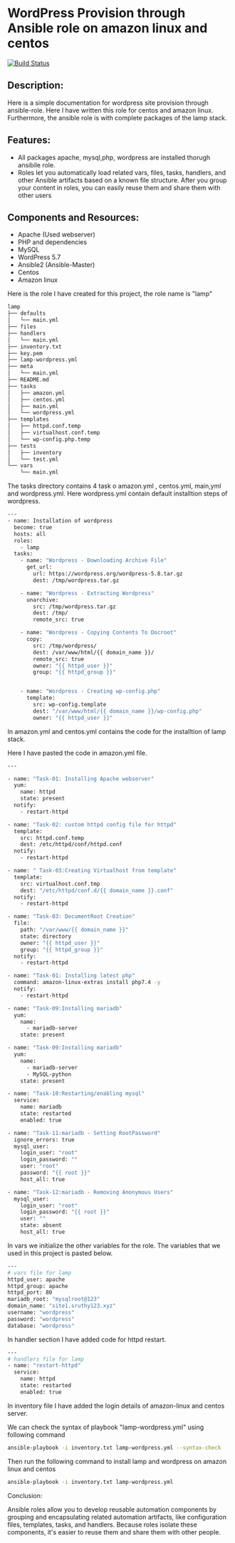 
# WordPress Provision through Ansible role on  amazon linux and centos
[![Build Status](https://travis-ci.org/joemccann/dillinger.svg?branch=master)](https://travis-ci.org/joemccann/dillinger)

## Description:
Here is a simple documentation for wordpress site provision through ansible-role. Here I have written  this role for centos and amazon linux.  Furthermore, the ansible role is  with complete packages of the lamp stack.

## Features:

- All packages apache, mysql,php, wordpress are installed thorugh ansibile role.
- Roles let you automatically load related vars, files, tasks, handlers, and other Ansible artifacts based on a known file structure. After you group your content in roles, you can easily reuse them and share them with other users

## Components and Resources:
- Apache (Used webserver)
- PHP and dependencies
- MySQL
- WordPress 5.7
- Ansible2 (Ansible-Master)
- Centos
- Amazon linux

Here is the role I have created for this project, the role name is "lamp"
```sh
lamp
├── defaults
│   └── main.yml
├── files
├── handlers
│   └── main.yml
├── inventory.txt
├── key.pem
├── lamp-wordpress.yml
├── meta
│   └── main.yml
├── README.md
├── tasks
│   ├── amazon.yml
│   ├── centos.yml
│   ├── main.yml
│   └── wordpress.yml
├── templates
│   ├── httpd.conf.temp
│   ├── virtualhost.conf.temp
│   └── wp-config.php.temp
├── tests
│   ├── inventory
│   └── test.yml
└── vars
    └── main.yml
```



The tasks directory contains  4 task o amazon.yml , centos.yml, main,yml and wordpress.yml.
Here wordpress.yml contain default installtion steps of wordpress.


```sh
---
- name: Installation of wordpress
  become: true
  hosts: all
  roles:
    - lamp
  tasks:
    - name: "Wordpress - Downloading Archive File"
      get_url:
        url: https://wordpress.org/wordpress-5.8.tar.gz
        dest: /tmp/wordpress.tar.gz

    - name: "Wordpress - Extracting Wordpress"
      unarchive:
        src: /tmp/wordpress.tar.gz
        dest: /tmp/
        remote_src: true

    - name: "Wordpress - Copying Contents To Docroot"
      copy:
        src: /tmp/wordpress/
        dest: /var/www/html/{{ domain_name }}/
        remote_src: true
        owner: "{{ httpd_user }}"
        group: "{{ httpd_group }}"


    - name: "Wordpress - Creating wp-config.php"
      template:
        src: wp-config.template
        dest: "/var/www/html/{{ domain_name }}/wp-config.php"
        owner: "{{ httpd_user }}"

```
In amazon.yml and centos.yml  contains the code for the  installtion of lamp stack.

Here I have pasted the code in amazon.yml file.

```sh
---

- name: "Task-01: Installing Apache webserver"
  yum:
    name: httpd
    state: present
  notify:
    - restart-httpd

- name: "Task-02: custom httpd config file for httpd"
  template:
    src: httpd.conf.temp
    dest: /etc/httpd/conf/httpd.conf
  notify:
    - restart-httpd

- name: " Task-03:Creating Virtualhost from template"
  template:
    src: virtualhost.conf.tmp
    dest: "/etc/httpd/conf.d/{{ domain_name }}.conf"
  notify:
    - restart-httpd

- name: "Task-03: DocumentRoot Creation"
  file:
    path: "/var/www/{{ domain_name }}"
    state: directory
    owner: "{{ httpd_user }}"
    group: "{{ httpd_group }}"
  notify:
    - restart-httpd

- name: "Task-01: Installing latest php"
  command: amazon-linux-extras install php7.4 -y
  notify:
    - restart-httpd

- name: "Task-09:Installing mariadb"
  yum:
    name:
      - mariadb-server
    state: present

- name: "Task-09:Installing mariadb"
  yum:
    name:
      - mariadb-server
      - MySQL-python
    state: present

- name: "Task-10:Restarting/enabling mysql"
  service:
    name: mariadb
    state: restarted
    enabled: true

- name: "Task-11:mariadb - Setting RootPassword"
  ignore_errors: true
  mysql_user:
    login_user: "root"
    login_password: ""
    user: "root"
    password: "{{ root }}"
    host_all: true

- name: "Task-12:mariadb - Removing Anonymous Users"
  mysql_user:
    login_user: "root"
    login_password: "{{ root }}"
    user: ""
    state: absent
    host_all: true
```

In vars  we initialize the other variables for the role. The variables that we used in this project is pasted below.

```sh
---
# vars file for lamp
httpd_user: apache
httpd_group: apache
httpd_port: 80
mariadb_root: "mysqlroot@123"
domain_name: "site1.sruthy123.xyz"
username: "wordpress"
password: "wordpress"
database: "wordpress"
```

In handler section I have added code for httpd restart.

```sh
---
# handlers file for lamp
- name: "restart-httpd"
  service:
    name: httpd
    state: restarted
    enabled: true
```

In inventory file I have added the login details of  amazon-linux  and  centos server.


We can check the syntax of playbook "lamp-wordpress.yml" using  following command

```sh
ansible-playbook -i inventory.txt lamp-wordpress.yml --syntax-check
```

Then run the following command to install lamp and wordpress on amazon linux and centos

```sh
ansible-playbook -i inventory.txt lamp-wordpress.yml
```

Conclusion:

Ansible roles allow you to develop reusable automation components by grouping and encapsulating related automation artifacts, like configuration files, templates, tasks, and handlers. Because roles isolate these components, it's easier to reuse them and share them with other people.

